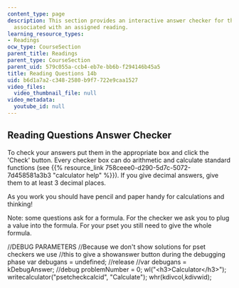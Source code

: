 ```yaml
---
content_type: page
description: This section provides an interactive answer checker for the reading questions
  associated with an assigned reading.
learning_resource_types:
- Readings
ocw_type: CourseSection
parent_title: Readings
parent_type: CourseSection
parent_uid: 579c055a-ccb4-eb7e-bb6b-f294146b45a5
title: Reading Questions 14b
uid: b6d1a7a2-c348-2580-b9f7-722e9caa1527
video_files:
  video_thumbnail_file: null
video_metadata:
  youtube_id: null
---
```


Reading Questions Answer Checker
--------------------------------

To check your answers put them in the appropriate box and click the 'Check' button. Every checker box can do arithmetic and calculate standard functions (see {{% resource_link 758ceee0-d290-5d7c-5072-7d458581a3b3 "calculator help" %}}). If you give decimal answers, give them to at least 3 decimal places.

As you work you should have pencil and paper handy for calculations and thinking!

Note: some questions ask for a formula. For the checker we ask you to plug a value into the formula. For your pset you still need to give the whole formula.

//DEBUG PARAMETERS //Because we don't show solutions for pset checkers we use //this to give a showanswer button during the debugging phase var debugans = undefined; //release //var debugans = kDebugAnswer; //debug problemNumber = 0; wl("\<h3>Calculator\</h3>"); writecalculator("psetcheckcalcid", "Calculate"); whr(kdivcol,kdivwid);